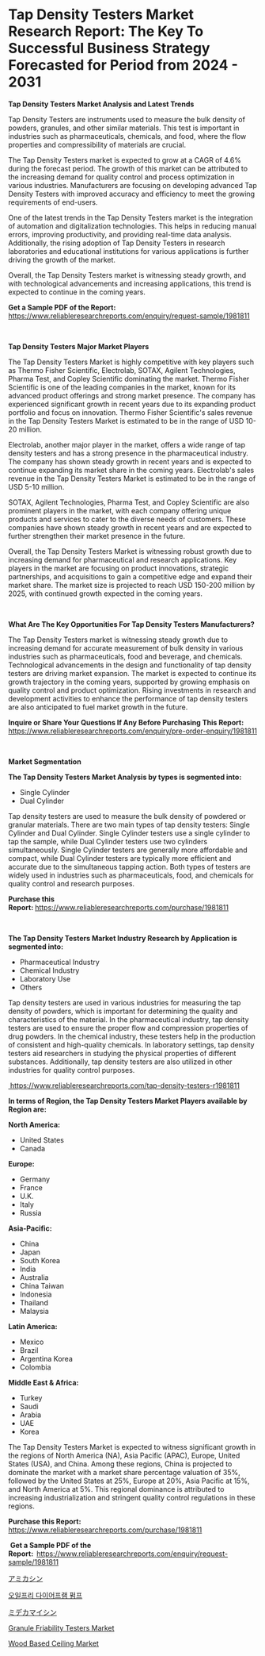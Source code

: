 <p><h1>Tap Density Testers Market Research Report: The Key To Successful Business Strategy Forecasted for Period from 2024 - 2031</h1></p><p><strong>Tap Density Testers Market Analysis and Latest Trends</strong></p>
<p><p>Tap Density Testers are instruments used to measure the bulk density of powders, granules, and other similar materials. This test is important in industries such as pharmaceuticals, chemicals, and food, where the flow properties and compressibility of materials are crucial.</p><p>The Tap Density Testers market is expected to grow at a CAGR of 4.6% during the forecast period. The growth of this market can be attributed to the increasing demand for quality control and process optimization in various industries. Manufacturers are focusing on developing advanced Tap Density Testers with improved accuracy and efficiency to meet the growing requirements of end-users.</p><p>One of the latest trends in the Tap Density Testers market is the integration of automation and digitalization technologies. This helps in reducing manual errors, improving productivity, and providing real-time data analysis. Additionally, the rising adoption of Tap Density Testers in research laboratories and educational institutions for various applications is further driving the growth of the market.</p><p>Overall, the Tap Density Testers market is witnessing steady growth, and with technological advancements and increasing applications, this trend is expected to continue in the coming years.</p></p>
<p><strong>Get a Sample PDF of the Report:&nbsp;</strong> <a href="https://www.reliableresearchreports.com/enquiry/request-sample/1981811">https://www.reliableresearchreports.com/enquiry/request-sample/1981811</a></p>
<p>&nbsp;</p>
<p><strong>Tap Density Testers Major Market Players</strong></p>
<p><p>The Tap Density Testers Market is highly competitive with key players such as Thermo Fisher Scientific, Electrolab, SOTAX, Agilent Technologies, Pharma Test, and Copley Scientific dominating the market. Thermo Fisher Scientific is one of the leading companies in the market, known for its advanced product offerings and strong market presence. The company has experienced significant growth in recent years due to its expanding product portfolio and focus on innovation. Thermo Fisher Scientific's sales revenue in the Tap Density Testers Market is estimated to be in the range of USD 10-20 million.</p><p>Electrolab, another major player in the market, offers a wide range of tap density testers and has a strong presence in the pharmaceutical industry. The company has shown steady growth in recent years and is expected to continue expanding its market share in the coming years. Electrolab's sales revenue in the Tap Density Testers Market is estimated to be in the range of USD 5-10 million.</p><p>SOTAX, Agilent Technologies, Pharma Test, and Copley Scientific are also prominent players in the market, with each company offering unique products and services to cater to the diverse needs of customers. These companies have shown steady growth in recent years and are expected to further strengthen their market presence in the future.</p><p>Overall, the Tap Density Testers Market is witnessing robust growth due to increasing demand for pharmaceutical and research applications. Key players in the market are focusing on product innovations, strategic partnerships, and acquisitions to gain a competitive edge and expand their market share. The market size is projected to reach USD 150-200 million by 2025, with continued growth expected in the coming years.</p></p>
<p>&nbsp;</p>
<p><strong>What Are The Key Opportunities For Tap Density Testers Manufacturers?</strong></p>
<p><p>The Tap Density Testers market is witnessing steady growth due to increasing demand for accurate measurement of bulk density in various industries such as pharmaceuticals, food and beverage, and chemicals. Technological advancements in the design and functionality of tap density testers are driving market expansion. The market is expected to continue its growth trajectory in the coming years, supported by growing emphasis on quality control and product optimization. Rising investments in research and development activities to enhance the performance of tap density testers are also anticipated to fuel market growth in the future.</p></p>
<p><strong>Inquire or Share Your Questions If Any Before Purchasing This Report:</strong> <a href="https://www.reliableresearchreports.com/enquiry/pre-order-enquiry/1981811">https://www.reliableresearchreports.com/enquiry/pre-order-enquiry/1981811</a></p>
<p>&nbsp;</p>
<p><strong>Market Segmentation</strong></p>
<p><strong>The Tap Density Testers Market Analysis by types is segmented into:</strong></p>
<p><ul><li>Single Cylinder</li><li>Dual Cylinder</li></ul></p>
<p><p>Tap density testers are used to measure the bulk density of powdered or granular materials. There are two main types of tap density testers: Single Cylinder and Dual Cylinder. Single Cylinder testers use a single cylinder to tap the sample, while Dual Cylinder testers use two cylinders simultaneously. Single Cylinder testers are generally more affordable and compact, while Dual Cylinder testers are typically more efficient and accurate due to the simultaneous tapping action. Both types of testers are widely used in industries such as pharmaceuticals, food, and chemicals for quality control and research purposes.</p></p>
<p><strong>Purchase this Report:&nbsp;</strong><a href="https://www.reliableresearchreports.com/purchase/1981811">https://www.reliableresearchreports.com/purchase/1981811</a></p>
<p>&nbsp;</p>
<p><strong>The Tap Density Testers Market Industry Research by Application is segmented into:</strong></p>
<p><ul><li>Pharmaceutical Industry</li><li>Chemical Industry</li><li>Laboratory Use</li><li>Others</li></ul></p>
<p><p>Tap density testers are used in various industries for measuring the tap density of powders, which is important for determining the quality and characteristics of the material. In the pharmaceutical industry, tap density testers are used to ensure the proper flow and compression properties of drug powders. In the chemical industry, these testers help in the production of consistent and high-quality chemicals. In laboratory settings, tap density testers aid researchers in studying the physical properties of different substances. Additionally, tap density testers are also utilized in other industries for quality control purposes.</p></p>
<p><a href="https://www.reliableresearchreports.com/tap-density-testers-r1981811">&nbsp;https://www.reliableresearchreports.com/tap-density-testers-r1981811</a></p>
<p><strong>In terms of Region, the Tap Density Testers Market Players available by Region are:</strong></p>
<p>
    <p> <strong> North America: </strong>
        <ul>
            <li>United States</li>
            <li>Canada</li>
        </ul>
        </p> 
    <p> <strong> Europe: </strong>
        <ul>
            <li>Germany</li>
            <li>France</li>
            <li>U.K.</li>
            <li>Italy</li>
            <li>Russia</li>
        </ul>
        </p> 
    <p> <strong> Asia-Pacific: </strong>
        <ul>
            <li>China</li>
            <li>Japan</li>
            <li>South Korea</li>
            <li>India</li>
            <li>Australia</li>
            <li>China Taiwan</li>
            <li>Indonesia</li>
            <li>Thailand</li>
            <li>Malaysia</li>
        </ul>
        </p> 
    <p> <strong> Latin America: </strong>
        <ul>
            <li>Mexico</li>
            <li>Brazil</li>
            <li>Argentina Korea</li>
            <li>Colombia</li>
        </ul>
        </p> 
    <p> <strong> Middle East & Africa: </strong>
        <ul>
            <li>Turkey</li>
            <li>Saudi</li>
            <li>Arabia</li>
            <li>UAE</li>
            <li>Korea</li>
        </ul>
    </p>
    </p>
<p><p>The Tap Density Testers Market is expected to witness significant growth in the regions of North America (NA), Asia Pacific (APAC), Europe, United States (USA), and China. Among these regions, China is projected to dominate the market with a market share percentage valuation of 35%, followed by the United States at 25%, Europe at 20%, Asia Pacific at 15%, and North America at 5%. This regional dominance is attributed to increasing industrialization and stringent quality control regulations in these regions.</p></p>
<p><strong>Purchase this Report: </strong><a href="https://www.reliableresearchreports.com/purchase/1981811">https://www.reliableresearchreports.com/purchase/1981811</a></p>
<p>&nbsp;<strong>Get a Sample PDF of the Report:&nbsp;&nbsp;</strong><a href="https://www.reliableresearchreports.com/enquiry/request-sample/1981811">https://www.reliableresearchreports.com/enquiry/request-sample/1981811</a></p>
<p><strong></strong></p>
<p><p><a href="https://github.com/CloydAbbott2023/Market-Research-Report-List-1/blob/main/673964945676.md">アミカシン</a></p><p><a href="https://github.com/lzrvbyqzftro57/Market-Research-Report-List-2/blob/main/588506941604.md">오일프리 다이어프램 펌프</a></p><p><a href="https://github.com/Fatimaklein1/Market-Research-Report-List-1/blob/main/915517045677.md">ミデカマイシン</a></p><p><a href="https://github.com/RoccoManning/Market-Research-Report-List-4/blob/main/granule-friability-testers-market.md">Granule Friability Testers Market</a></p><p><a href="https://issuu.com/reportprime-2/docs/wood-based-ceiling-market-size-2030.pptx">Wood Based Ceiling Market</a></p></p>